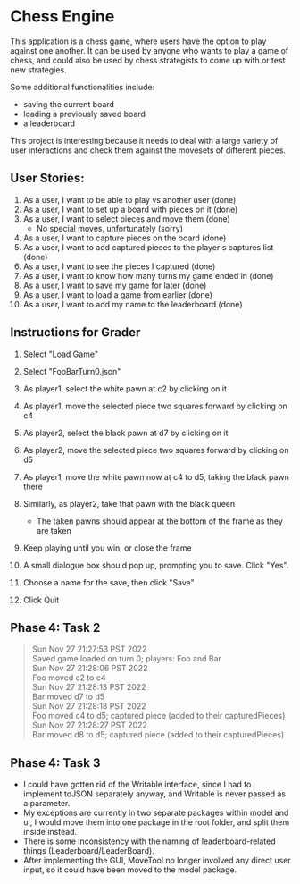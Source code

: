 # Chess Engine

This application is a chess game, where users have the
option to play against one another. It can be used by 
anyone who wants to play a game of chess, and could also
be used by chess strategists to come up with or test new strategies.

Some additional functionalities include:
- saving the current board
- loading a previously saved board
- a leaderboard

This project is interesting because it needs to deal with a 
large variety of user interactions and check them against the 
movesets of different pieces.

## User Stories:
1. As a user, I want to be able to play vs another user (done)
2. As a user, I want to set up a board with pieces on it (done)
3. As a user, I want to select pieces and move them (done)
    * No special moves, unfortunately (sorry)
4. As a user, I want to capture pieces on the board (done)
5. As a user, I want to add captured pieces to the player's captures list (done)
6. As a user, I want to see the pieces I captured (done)
7. As a user, I want to know how many turns my game ended in (done)
8. As a user, I want to save my game for later (done)
9. As a user, I want to load a game from earlier (done)
10. As a user, I want to add my name to the leaderboard (done)

## Instructions for Grader
1. Select "Load Game"
2. Select "FooBarTurn0.json"

3. As player1, select the white pawn at c2 by clicking on it
4. As player1, move the selected piece two squares forward by clicking on c4
5. As player2, select the black pawn at d7 by clicking on it
6. As player2, move the selected piece two squares forward by clicking on d5
7. As player1, move the white pawn now at c4 to d5, taking the black pawn there
8. Similarly, as player2, take that pawn with the black queen
   * The taken pawns should appear at the bottom of the frame as they are taken

9. Keep playing until you win, or close the frame
10. A small dialogue box should pop up, prompting you to save. Click "Yes".
11. Choose a name for the save, then click "Save"
12. Click Quit

## Phase 4: Task 2
>Sun Nov 27 21:27:53 PST 2022 </br>
Saved game loaded on turn 0; players: Foo and Bar </br>
Sun Nov 27 21:28:06 PST 2022 </br>
Foo moved c2 to c4 </br>
Sun Nov 27 21:28:13 PST 2022 </br>
Bar moved d7 to d5 </br>
Sun Nov 27 21:28:18 PST 2022 </br>
Foo moved c4 to d5; captured piece (added to their capturedPieces) </br>
Sun Nov 27 21:28:27 PST 2022 </br>
Bar moved d8 to d5; captured piece (added to their capturedPieces) </br> 

## Phase 4: Task 3
- I could have gotten rid of the Writable interface, 
  since I had to implement toJSON separately anyway, and Writable is never passed as a parameter.
- My exceptions are currently in two separate packages within model and ui, I would move them into
  one package in the root folder, and split them inside instead.
- There is some inconsistency with the naming of leaderboard-related things (Leaderboard/LeaderBoard).
- After implementing the GUI, MoveTool no longer involved any direct user input, 
  so it could have been moved to the model package.
